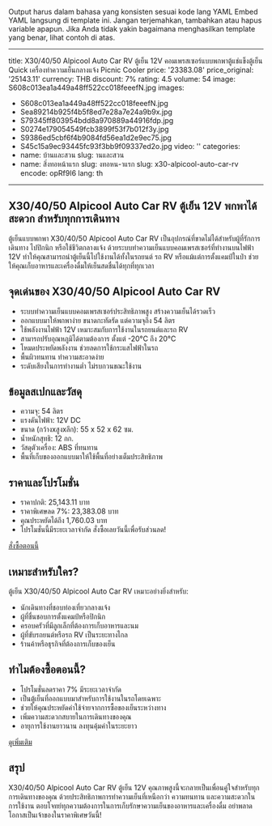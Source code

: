 Output harus dalam bahasa yang konsisten sesuai kode lang YAML
Embed YAML langsung di template ini. Jangan terjemahkan, tambahkan atau hapus variable apapun.
Jika Anda tidak yakin bagaimana menghasilkan template yang benar, lihat contoh di atas.

---
title: X30/40/50 Alpicool Auto Car RV ตู้เย็น 12V คอมเพรสเซอร์แบบพกพาตู้แช่แข็งตู้เย็น Quick เครื่องทําความเย็นกลางแจ้ง Picnic Cooler
price: '23383.08'
price_original: '25143.11'
currency: THB
discount: 7%
rating: 4.5
volume: 54
image: S608c013ea1a449a48ff522cc018feeefN.jpg
images:
  - S608c013ea1a449a48ff522cc018feeefN.jpg
  - Sea89214b925f4b5f8ed7e28a7e24a9b9x.jpg
  - S79345ff803954bdd8a970889a44916fdp.jpg
  - S0274e179054549fcb3899f53f7b012f3y.jpg
  - S9386ed5cbf6f4b9084fd56ea1d2e9ec75.jpg
  - S45c15a9ec93445fc93f3bb9f09337ed2o.jpg
video: ''
categories:
  - name: บ้านและสวน
    slug: านและสวน
  - name: สิ่งทอหน้าแรก
    slug: งทอหน-าแรก
slug: x30-alpicool-auto-car-rv
encode: opRf9I6
lang: th
---

<h2>X30/40/50 Alpicool Auto Car RV ตู้เย็น 12V พกพาได้สะดวก สําหรับทุกการเดินทาง</h2>

ตู้เย็นแบบพกพา X30/40/50 Alpicool Auto Car RV เป็นอุปกรณ์ที่ขาดไม่ได้สําหรับผู้ที่รักการเดินทาง ไปปิกนิก หรือใช้ชีวิตกลางแจ้ง ด้วยระบบทําความเย็นแบบคอมเพรสเซอร์ที่ทํางานบนไฟฟ้า 12V ทําให้คุณสามารถนําตู้เย็นนี้ไปใช้งานได้ทั้งในรถยนต์ รถ RV หรือแม้แต่การตั้งแคมป์ในป่า ช่วยให้คุณเก็บอาหารและเครื่องดื่มให้เย็นสดชื่นได้ทุกที่ทุกเวลา

<h2>จุดเด่นของ X30/40/50 Alpicool Auto Car RV</h2>

* ระบบทําความเย็นแบบคอมเพรสเซอร์ประสิทธิภาพสูง สร้างความเย็นได้รวดเร็ว
* ออกแบบมาให้พกพาง่าย ขนาดกะทัดรัด แต่ความจุถึง 54 ลิตร
* ใช้พลังงานไฟฟ้า 12V เหมาะสมกับการใช้งานในรถยนต์และรถ RV
* สามารถปรับอุณหภูมิได้ตามต้องการ ตั้งแต่ -20°C ถึง 20°C
* โหมดประหยัดพลังงาน ช่วยลดการใช้กระแสไฟฟ้าในรถ
* พื้นผิวทนทาน ทําความสะอาดง่าย
* ระดับเสียงในการทํางานต่ำ ไม่รบกวนขณะใช้งาน

<h2>ข้อมูลสเปกและวัสดุ</h2>

* ความจุ: 54 ลิตร
* แรงดันไฟฟ้า: 12V DC
* ขนาด (กว้างxสูงxลึก): 55 x 52 x 62 ซม.
* น้ำหนักสุทธิ: 12 กก.
* วัสดุตัวเครื่อง: ABS ที่ทนทาน
* พื้นที่เก็บของออกแบบมาให้ใช้พื้นที่อย่างเต็มประสิทธิภาพ

<h2>ราคาและโปรโมชั่น</h2>

* ราคาปกติ: 25,143.11 บาท
* ราคาพิเศษลด 7%: 23,383.08 บาท
* คุณประหยัดได้ถึง 1,760.03 บาท
* โปรโมชั่นนี้มีระยะเวลาจํากัด สั่งซื้อเลยวันนี้เพื่อรับส่วนลด!

<div class="flex justify-center my-2">
  <a href="https://buy.csgad.com/opRf9I6" rel="nofollow sponsored" target="_blank" class="py-2 px-4 rounded-md text-white font-semibold bg-gradient-to-r from-[#f73c22] to-[#ff7b48]">สั่งซื้อตอนนี้</a>
</div>

<h2>เหมาะสําหรับใคร?</h2>

ตู้เย็น X30/40/50 Alpicool Auto Car RV เหมาะอย่างยิ่งสําหรับ:
* นักเดินทางที่ชอบท่องเที่ยวกลางแจ้ง
* ผู้ที่ชื่นชอบการตั้งแคมป์หรือปิกนิก
* ครอบครัวที่มีลูกเล็กที่ต้องการเก็บอาหารและนม
* ผู้ที่ขับรถยนต์หรือรถ RV เป็นระยะทางไกล
* ร้านค้าหรือธุรกิจที่ต้องการเก็บของเย็น

<h2>ทําไมต้องซื้อตอนนี้?</h2>

* โปรโมชั่นลดราคา 7% มีระยะเวลาจํากัด
* เป็นตู้เย็นที่ออกแบบมาสําหรับการใช้งานในรถโดยเฉพาะ
* ช่วยให้คุณประหยัดค่าใช้จ่ายจากการซื้อของเย็นระหว่างทาง
* เพิ่มความสะดวกสบายในการเดินทางของคุณ
* อายุการใช้งานยาวนาน ลงทุนคุ้มค่าในระยะยาว

<div class="flex justify-center my-2">
  <a href="https://buy.csgad.com/opRf9I6" rel="nofollow sponsored" target="_blank" class="py-2 px-4 rounded-md text-white font-semibold bg-gradient-to-r from-[#f73c22] to-[#ff7b48]">ดูเพิ่มเติม</a>
</div>

<h2>สรุป</h2>

X30/40/50 Alpicool Auto Car RV ตู้เย็น 12V คุณภาพสูงนี้จะกลายเป็นเพื่อนคู่ใจสําหรับทุกการเดินทางของคุณ ด้วยประสิทธิภาพการทําความเย็นที่เหนือกว่า ความทนทาน และความสะดวกในการใช้งาน ตอบโจทย์ทุกความต้องการในการเก็บรักษาความเย็นของอาหารและเครื่องดื่ม อย่าพลาดโอกาสเป็นเจ้าของในราคาพิเศษวันนี้!